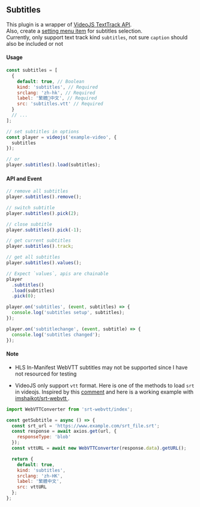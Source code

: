 ## Subtitles

This plugin is a wrapper of [VideoJS TextTrack API](https://docs.videojs.com/docs/guides/text-tracks.html).<br>
Also, create a [setting menu item](../SettingMenu.md) for subtitles selection. <br>
Currently, only support text track kind `subtitles`, not sure `caption` should also be included or not

#### Usage

```js
const subtitles = [
  {
    default: true, // Boolean
    kind: 'subtitles', // Required
    srclang: 'zh-hk', // Required
    label: '繁體中文', // Required
    src: 'subtitles.vtt' // Required
  }
  // ...
];

// set subtitles in options
const player = videojs('example-video', {
  subtitles
});

// or
player.subtitles().load(subtitles);
```

#### API and Event

```js
// remove all subtitles
player.subtitles().remove();

// switch subtitle
player.subtitles().pick(2);

// close subtitle
player.subtitles().pick(-1);

// get current subtitles
player.subtitles().track;

// get all subtitles
player.subtitles().values();

// Expect `values`, apis are chainable
player
  .subtitles()
  .load(subtitles)
  .pick(0);

player.on('subtitles', (event, subtitles) => {
  console.log('subtitles setup', subtitles);
});

player.on('subtitlechange', (event, subtitle) => {
  console.log('subtitles changed');
});
```

#### Note

- HLS In-Manifest WebVTT subtitles may not be supported since I have not resourced for testing

- VideoJS only support `vtt` format. Here is one of the methods to load `srt` in videojs. Inspired by this [comment](https://github.com/videojs/video.js/issues/4822#issuecomment-351939054) and here is a working example with [imshaikot/srt-webvtt
  ](https://github.com/imshaikot/srt-webvtt).

```js
import WebVTTConverter from 'srt-webvtt/index';

const getSubtitle = async () => {
  const srt_url = 'https://www.example.com/srt_file.srt';
  const response = await axios.get(url, {
    responseType: 'blob'
  });
  const vttURL = await new WebVTTConverter(response.data).getURL();

  return {
    default: true,
    kind: 'subtitles',
    srclang: 'zh-HK',
    label: '繁體中文',
    src: vttURL
  };
};
```
